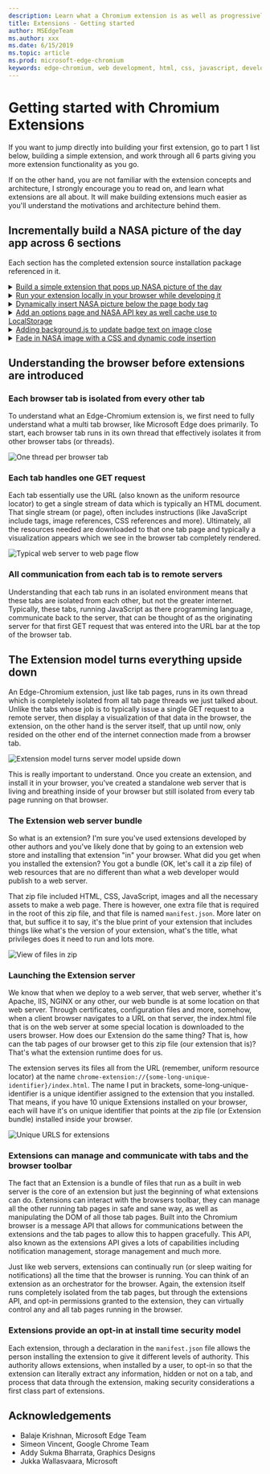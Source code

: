 ```yaml
---
description: Learn what a Chromium extension is as well as progressively build a complete picture viewing extension that includes options, content injection, background scripts, storage and more.
title: Extensions - Getting started
author: MSEdgeTeam
ms.author: xxx
ms.date: 6/15/2019
ms.topic: article
ms.prod: microsoft-edge-chromium
keywords: edge-chromium, web development, html, css, javascript, developer, extensions
---
```


# Getting started with Chromium Extensions

If you want to jump directly into building your first extension, go to part 1 list below, building a simple extension, and work through all 6 parts  giving you more extension functionality as you go.

If on the other hand, you are not familiar with the extension concepts and architecture, I strongly encourage you to read on, and learn what extensions are all about. It will make building extensions much easier as you'll understand the motivations and architecture behind them.

## Incrementally build a NASA picture of the day app across 6 sections

Each section has the completed extension source installation package referenced in it.


<details>
<summary><a href='./part1-simple-extension.md'>Build a simple extension that pops up NASA picture of the day</a></summary>

  * Creating a Manifest
  * Assign extension icons
  * Displaying a Popup Window  
  * Integrating jQuery  
  * LocalStorage Use  
</details>

<details>
  <summary><a href='./part2-running-dev-time.md'>Run your extension locally in your browser while developing it</a></summary>

  * Launching the extensions manager page in Edge Chromium
  * Installing your extension locally for the first time
  * Updating your extension with changes
  * Debugging your extension
  * Publishing your extension to the store for public use
  
</details>

<details>
  <summary><a href='./part3-content-scripts.md'>Dynamically insert NASA  picture below the page body tag</a></summary>

  * Create JavaScript that inserts dynamic content script
  * Define in manifest which pages get content script
  * Inject content script declaratively
  * Add a Button on Popup to send a message to content script
  * Receive a message inside a content script
  * Staying secure with content scripts
</details>

<details>
  <summary><a href='./part4-add-options-page.md'>Add an options page and NASA API key as well cache use to LocalStorage</a></summary>

  * Create a new options configuration page
  * Add custom extension permission to use Storage API
  * Add options JavaScript using Storage API to save settings
  * On content page show NASA API key from Storage API
  * Use NASA API to retrieve Actual Picture of the Day
  * Using browser LocalStorage to cache results of NASA API call
</details>

<details>
  <summary><a href='./part5-background-script.md'>Adding background.js to update badge text on image close</a></summary>

  * Create background.js to listen for click event from content page on tab
  * Move image close event from content to background script
  * set badge text to day of week of current NASA picture of the day
  * Clear badge text when picture is removed from background.js
</details>

<details>
  <summary><a href='./part6-dynamic-content-insertion.md'>Fade in NASA image with a CSS and dynamic code insertion</a></summary>

  * Create a declarative CSS Content Script
  * Add jQuery access to popup.js
  * Dynamically execute JavaScript on tab page
ext</details>

## Understanding the browser before extensions are introduced

### Each browser tab is isolated from every other tab

To understand what an Edge-Chromium extension is, we first need to fully understand what a multi tab browser, like Microsoft Edge does primarily. To start, each browser tab runs in its own thread that effectively isolates it from other browser tabs (or threads).

![One thread per browser tab](media/index-image1-browsertabs.png)

### Each tab handles one GET request

Each tab essentially use the URL (also known as the uniform resource locator) to get a single stream of data which is typically an HTML document. That single stream (or page), often includes instructions (like JavaScript include tags, image references,  CSS references and more). Ultimately, all the resources needed are downloaded to that one tab page and typically a visualization appears which we see in the browser tab completely rendered.

![Typical web server to web page flow](media/index-image2-singlerequest.png)

### All communication from each tab is to remote servers

Understanding that each tab runs in an isolated environment means that these tabs are isolated from each other, but not the greater internet.  Typically, these tabs, running JavaScript as there programming language, communicate back to the server, that can be thought of as the originating server for that first GET request that was entered into the URL bar at the top of the browser tab.

## The Extension model turns everything upside down

An Edge-Chromium extension, just like tab pages, runs in its own thread which is completely isolated from all tab page threads we just talked about. Unlike the tabs whose job is to typically issue a single GET request to a remote server, then display a visualization of that data in the browser, the extension, on the other hand is the server itself, that up until now, only resided on the other end of the internet connection made from a browser tab.

![Extension model turns server model upside down](media/index-image3-upsidedown.png)

This is really important to understand. Once you create an extension, and install it in your browser, you've created a standalone web server that is living and breathing inside of your browser but still isolated from every tab page running on that browser.

### The Extension web server bundle

So what is an extension? I'm sure you've used extensions developed by other authors and you've likely done that by going to an extension web store and installing that extension "in" your browser.  What did you get when you installed the extension? You got a bundle (OK, let's call it a zip file) of web resources that are no different than what a web developer would publish to a web server.

That zip file included HTML, CSS, JavaScript, images and all the necessary assets to make a web page. There is however, one extra file that is required in the root of this zip file, and that file is named `manifest.json`.  More later on that, but suffice it to say, it's the blue print of your extension that includes things like what's the version of your extension, what's the title, what privileges does it need to run and lots more.

![View of files in zip](media/index-image5-filemanager-view.png)

### Launching the Extension server

We know that when we deploy to a web server, that web server, whether it's Apache, IIS, NGINX or any other, our web bundle is at some location on that web server. Through certificates, configuration files and more, somehow, when a client browser navigates to a URL on that server, the index.html file that is on the web server at some special location is downloaded to the users browser.  How does our Extension do the same thing? That is, how can the tab pages of our browser get to this zip file (our extension that is)? That's what the extension runtime does for us.

The extension serves its files all from the URL (remember, uniform resource locator) at the name `chrome-extension://{some-long-unique-identifier}/index.html`. The name I put in brackets, some-long-unique-identifier is a unique identifier assigned to the extension that you installed.  That means, if you have 10 unique Extensions installed on your browser, each will have it's on unique identifier that points at the zip file (or Extension bundle) installed inside your browser.

![Unique URLS for extensions](media/index-image4-uniqueurls.png)

### Extensions can manage and communicate with tabs and the browser toolbar

The fact that an Extension is a bundle of files that run as a built in web server is the core of an extension but just the beginning of what extensions can do. Extensions can interact with the browsers toolbar, they can manage all the other running tab pages in safe and sane way, as well as manipulating the DOM of all those tab pages.  Built into the Chromium browser is a message API that allows for communications between the extensions and the tab pages to allow this to happen gracefully. This API, also known as the extensions API gives a lots of capabilities including notification management, storage management and much more.

Just like web servers, extensions can continually run (or sleep waiting for notifications) all the time that the browser is running.  You can think of an extension as an orchestrator for the browser.  Again, the extension itself runs completely isolated from the tab pages, but through the extensions API, and opt-in permissions granted to the extension, they can virtually control any and all tab pages running in the browser.

### Extensions provide an opt-in at install time security model

Each extension, through a declaration in the `manifest.json` file allows the person installing the extension to give it different levels of authority. This authority allows extensions, when installed by a user, to opt-in so that the extension can literally extract any information, hidden or not on a tab, and process that data through the extension, making security considerations a first class part of extensions.

## Acknowledgements

* Balaje Krishnan, Microsoft Edge Team
* Simeon Vincent, Google Chrome Team
* Addy Sukma Bharrata, Graphics Designs
* Jukka Wallasvaara, Microsoft
